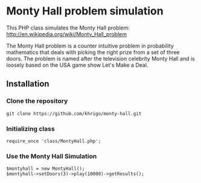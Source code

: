 # Monty Hall problem simulation

This PHP class simulates the Monty Hall problem: http://en.wikipedia.org/wiki/Monty_Hall_problem

The Monty Hall problem is a counter intuitive problem in probability mathematics that deals with picking the right prize from a set of three doors. The problem is named after the television celebrity Monty Hall and is loosely based on the USA game show Let's Make a Deal.

## Installation

### Clone the repository

```
git clone https://github.com/khrigo/monty-hall.git
```

### Initializing class

```
require_once 'class/MontyHall.php';
```

### Use the Monty Hall Simulation

```
$montyhall = new MontyHall();
$montyhall->setDoors(3)->play(10000)->getResults();
```
